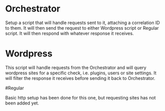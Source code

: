# Orchestrator

Setup a script that will handle requests sent to it, attaching a correlation ID to them.
It will then send the request to either Wordpress script or Regular script.
It will then respond with whatever response it receives. <br />

# Wordpress

This script will handle requests from the Orchestrator and will query wordpress sites for a specific check, i.e. plugins, users or site settings.
It will filter the response it receives before sending it back to Orchestrator. <br />

#Regular

Basic http setup has been done for this one, but requesting sites has not been added yet. <br />
